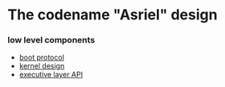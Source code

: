 # The codename "Asriel" design
### low level components
* <a href="low_level/boot.md">boot protocol</a>
* <a href="low_level/kernel/design.md">kernel design</a>
* <a href="low_level/kernel/executive.md">executive layer API</a>